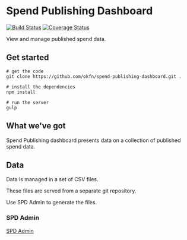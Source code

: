 
# Spend Publishing Dashboard

[![Build Status](https://travis-ci.org/okfn/spend-publishing-dashboard.svg)](https://travis-ci.org/okfn/spend-publishing-dashboard)
[![Coverage Status](https://coveralls.io/repos/okfn/spend-publishing-dashboard/badge.svg)](https://coveralls.io/r/okfn/spend-publishing-dashboard)

View and manage published spend data.

## Get started

```
# get the code
git clone https://github.com/okfn/spend-publishing-dashboard.git .

# install the dependencies
npm install

# run the server
gulp

```

## What we've got

Spend Publishing dashboard presents data on a collection of published spend data.

## Data

Data is managed in a set of CSV files.

These files are served from a separate git repository.

Use SPD Admin to generate the files.

### SPD Admin

[SPD Admin](https://github.com/okfn/spd-admin)
